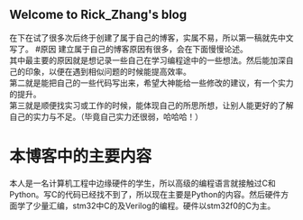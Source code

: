 ## Welcome to Rick_Zhang's blog
在下在试了很多次后终于创建了属于自己的博客，实属不易，所以第一稿就先中文写了。
#原因
建立属于自己的博客原因有很多，会在下面慢慢论述。<br>其中最主要的原因就是想记录一些自己在学习编程途中的一些想法。然后能加深自己的印象，以便在遇到相似问题的时候能提高效率。
<br>第二就是能把自己的一些代码写出来，希望大神能给一些修改的建议，有一个实力的提升。  
第三就是顺便找实习或工作的时候，能体现自己的所思所想，让别人能更好的了解自己的实力与不足。（毕竟自己实力还很弱，哈哈哈！）

# 本博客中的主要内容
本人是一名计算机工程中边缘硬件的学生，所以高级的编程语言就接触过C和Python。写C的代码已经找不到了，所以现在主要是Python的内容。然后硬件方面学了少量汇编，stm32中C的及Verilog的编程。硬件以stm32f0的C为主。

